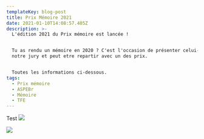 ```yaml
---
templateKey: blog-post
title: Prix Mémoire 2021
date: 2021-01-10T14:08:57.405Z
description: >-
  L'édition 2021 du Prix mémoire est lancée ! 


  Tu as rendu un mémoire en 2020 ? C'est l'occasion de présenter celui-ci a
  notre jury et peut etre repartir avec un des prix. 


  Toutes les informations ci-dessous.
tags:
  - Prix mémoire
  - ASPEBr
  - Mémoire
  - TFE
---
```

Test
![](/img/131312261_2132580763542555_2394061696474095269_o.jpg)

![](/img/131216479_2132580760209222_4698054269547084943_o.jpg)
